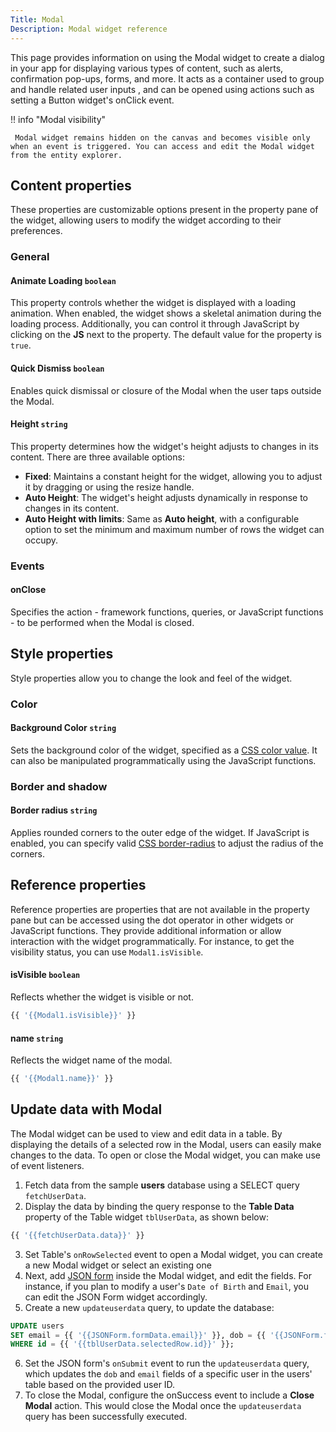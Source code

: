 ```yaml
---
Title: Modal
Description: Modal widget reference
---
```


<!--
README

For guidance on how to write documenation, see https://dev.stage.spread.ai/docs/contributor/guide.html. Contact Documentation when this document is ready for review.
-->

This page provides information on using the Modal widget to create a dialog in your app for displaying various types of content, such as alerts, confirmation pop-ups, forms, and more. It acts as a container used to group and handle related user inputs , and can be opened using actions such as setting a Button widget's onClick event.

!! info "Modal visibility"

     Modal widget remains hidden on the canvas and becomes visible only when an event is triggered. You can access and edit the Modal widget from the entity explorer. 

## Content properties

These properties are customizable options present in the property pane of the widget, allowing users to modify the widget according to their preferences.

### General

#### Animate Loading `boolean`

This property controls whether the widget is displayed with a loading animation. When enabled, the widget shows a skeletal animation during the loading process. Additionally, you can control it through JavaScript by clicking on the **JS** next to the property. The default value for the property is `true`.

#### Quick Dismiss `boolean`

Enables quick dismissal or closure of the Modal when the user taps outside the Modal.

#### Height `string`

This property determines how the widget's height adjusts to changes in its content. There are three available options:

* **Fixed**: Maintains a constant height for the widget, allowing you to adjust it by dragging or using the resize handle.
* **Auto Height**: The widget's height adjusts dynamically in response to changes in its content.
* **Auto Height with limits**: Same as **Auto height**, with a configurable option to set the minimum and maximum number of rows the widget can occupy.

### Events

#### onClose

Specifies the action - framework functions, queries, or JavaScript functions - to be performed when the Modal is closed.

## Style properties

Style properties allow you to change the look and feel of the widget.

### Color

#### Background Color `string`

Sets the background color of the widget, specified as a [CSS color value](https://developer.mozilla.org/en-US/docs/Web/CSS/color). It can also be manipulated programmatically using the JavaScript functions.

### Border and shadow

#### Border radius `string`

Applies rounded corners to the outer edge of the widget. If JavaScript is enabled, you can specify valid [CSS border-radius](https://developer.mozilla.org/en-US/docs/Web/CSS/border-radius) to adjust the radius of the corners.

## Reference properties

Reference properties are properties that are not available in the property pane but can be accessed using the dot operator in other widgets or JavaScript functions. They provide additional information or allow interaction with the widget programmatically. For instance, to get the visibility status, you can use `Modal1.isVisible`.

#### isVisible `boolean`

Reflects whether the widget is visible or not.

```js
{{ '{{Modal1.isVisible}}' }}
```

#### name `string`

Reflects the widget name of the modal.

```js
{{ '{{Modal1.name}}' }}
```

## Update data with Modal

The Modal widget can be used to view and edit data in a table. By displaying the details of a selected row in the Modal, users can easily make changes to the data. To open or close the Modal widget, you can make use of event listeners.

1. Fetch data from the sample **users** database using a SELECT query `fetchUserData`.
2. Display the data by binding the query response to the **Table Data** property of the Table widget `tblUserData`, as shown below:

```js
{{ '{{fetchUserData.data}}' }}
```

3. Set Table's `onRowSelected` event to open a Modal widget, you can create a new Modal widget or select an existing one
5. Next,  add [JSON form](json-form.md) inside the Modal widget, and edit the fields. For instance, if you plan to modify a user's `Date of Birth` and `Email`, you can edit the JSON Form widget accordingly.
6. Create a new `updateuserdata` query, to update the database:

```sql
UPDATE users
SET email = {{ '{{JSONForm.formData.email}}' }}, dob = {{ '{{JSONForm.formData.dob}}' }}
WHERE id = {{ '{{tblUserData.selectedRow.id}}' }};
```

6. Set the JSON form's `onSubmit` event to run the `updateuserdata` query, which updates the `dob` and `email` fields of a specific user in the users' table based on the provided user ID.
7. To close the Modal, configure the onSuccess event to include a **Close Modal** action. This would close the Modal once the `updateuserdata` query has been successfully executed.
